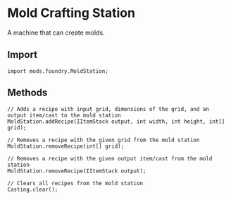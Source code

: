 # Mold Crafting Station

A machine that can create molds.

## Import
```zenscript
import mods.foundry.MoldStation;
```

## Methods
```zenscript
// Adds a recipe with input grid, dimensions of the grid, and an output item/cast to the mold station
MoldStation.addRecipe(IItemStack output, int width, int height, int[] grid);

// Removes a recipe with the given grid from the mold station
MoldStation.removeRecipe(int[] grid);

// Removes a recipe with the given output item/cast from the mold station
MoldStation.removeRecipe(IItemStack output);

// Clears all recipes from the mold station
Casting.clear();
```
